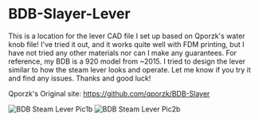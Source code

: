# BDB-Slayer-Lever
This is a location for the lever CAD file I set up based on Qporzk's water knob file! I've tried it out, and it works quite well with FDM printing, but I have not tried any other materials nor can I make any guarantees. For reference, my BDB is a 920 model from ~2015. I tried to design the lever similar to how the steam lever looks and operate. Let me know if you try it and find any issues. Thanks and good luck!

Qporzk's Original site:
https://github.com/qporzk/BDB-Slayer


![BDB Steam Lever Pic1b](https://user-images.githubusercontent.com/8942906/163473213-04f91b58-f53e-4697-ac97-32bf3fe57197.jpg)
![BDB Steam Lever Pic2b](https://user-images.githubusercontent.com/8942906/163473223-da48b1ee-c51e-49ee-b356-b491d0453ae6.jpg)
